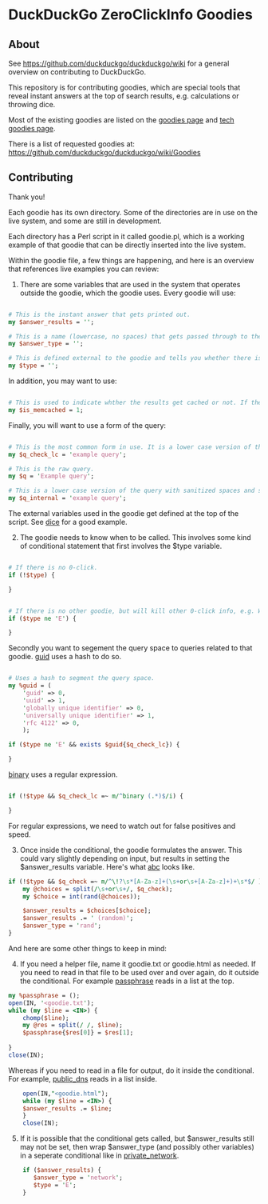 DuckDuckGo ZeroClickInfo Goodies
=================================

About
-----

See https://github.com/duckduckgo/duckduckgo/wiki for a general overview on contributing to DuckDuckGo.

This repository is for contributing goodies, which are special tools that reveal instant answers at the top of search results, e.g. calculations or throwing dice.

Most of the existing goodies are listed on the [goodies page](http://duckduckgo.com/goodies.html) and [tech goodies page](http://duckduckgo.com/tech.html).

There is a list of requested goodies at: https://github.com/duckduckgo/duckduckgo/wiki/Goodies


Contributing
------------

Thank you!

Each goodie has its own directory. Some of the directories are in use on the live system, and some are still in development.

Each directory has a Perl script in it called goodie.pl, which is a working example of that goodie that can be directly inserted into the live system.

Within the goodie file, a few things are happening, and here is an overview that references live examples you can review:

1) There are some variables that are used in the system that operates outside the goodie, which the goodie uses. Every goodie will use:

```perl

# This is the instant answer that gets printed out.
my $answer_results = '';

# This is a name (lowercase, no spaces) that gets passed through to the API that should be defined if answer_results is set.
my $answer_type = '';

# This is defined external to the goodie and tells you whether there is other Zero-click info, and if so, what type is it (C for category page, D for disambiguation, etc.).
my $type = '';
```

In addition, you may want to use:

```perl

# This is used to indicate whther the results get cached or not. If the goodie is supposed to provide some kind of random output that changes per page view, then you will want to set this to 0.
my $is_memcached = 1;

```

Finally, you will want to use a form of the query:

```perl

# This is the most common form in use. It is a lower case version of the query with an initial ! and ending ? removed.
my $q_check_lc = 'example query';

# This is the raw query.
my $q = 'Example query';

# This is a lower case version of the query with sanitized spaces and special characters removed.
my $q_internal = 'example query';
```

The external variables used in the goodie get defined at the top of the script. See [dice](https://github.com/duckduckgo/zeroclickinfo-goodies/blob/master/dice/goodie.pl) for a good example.


2) The goodie needs to know when to be called. This involves some kind of conditional statement that first involves the $type variable.

```perl

# If there is no 0-click.
if (!$type) {

}


# If there is no other goodie, but will kill other 0-click info, e.g. Wikipedia. 
if ($type ne 'E') {

}

```

Secondly you want to segement the query space to queries related to that goodie. [guid](https://github.com/duckduckgo/zeroclickinfo-goodies/blob/master/guid/goodie.pl) uses a hash to do so.

```perl

# Uses a hash to segment the query space.
my %guid = (
    'guid' => 0,
    'uuid' => 1,
    'globally unique identifier' => 0,
    'universally unique identifier' => 1,
    'rfc 4122' => 0,
    );

if ($type ne 'E' && exists $guid{$q_check_lc}) {

}
```

[binary](https://github.com/duckduckgo/zeroclickinfo-goodies/blob/master/binary/goodie.pl) uses a regular expression.

```perl

if (!$type && $q_check_lc =~ m/^binary (.*)$/i) {

}
```

For regular expressions, we need to watch out for false positives and speed.


3) Once inside the conditional, the goodie formulates the answer. This could vary slightly depending on input, but results in setting the $answer_results variable. Here's what [abc](https://github.com/duckduckgo/zeroclickinfo-goodies/blob/master/abc/abc.pl) looks like.

```perl
if (!$type && $q_check =~ m/^\!?\s*[A-Za-z]+(\s+or\s+[A-Za-z]+)+\s*$/ ) {
    my @choices = split(/\s+or\s+/, $q_check);
    my $choice = int(rand(@choices));

    $answer_results = $choices[$choice];
    $answer_results .= ' (random)';
    $answer_type = 'rand';
}
```


And here are some other things to keep in mind:

4) If you need a helper file, name it goodie.txt or goodie.html as needed. If you need to read in that file to be used over and over again, do it outside the conditional. For example [passphrase](https://github.com/duckduckgo/zeroclickinfo-goodies/blob/master/passphrase/goodie.pl) reads in a list at the top.

```perl
my %passphrase = ();
open(IN, '<goodie.txt');
while (my $line = <IN>) {
    chomp($line);
    my @res = split(/ /, $line);
    $passphrase{$res[0]} = $res[1];
    
}
close(IN);
```

Whereas if you need to read in a file for output, do it inside the conditional. For example, [public_dns](https://github.com/duckduckgo/zeroclickinfo-goodies/blob/master/public_dns/goodie.pl) reads in a list inside.

```perl
    open(IN,"<goodie.html");
    while (my $line = <IN>) {
    $answer_results .= $line;
    }
    close(IN);
```


5) If it is possible that the conditional gets called, but $answer_results still may not be set, then wrap $answer_type (and possibly other variables) in a seperate conditional like in [private_network](https://github.com/duckduckgo/zeroclickinfo-goodies/blob/master/private_network/goodie.pl).

```perl
    if ($answer_results) {
       $answer_type = 'network';
       $type = 'E';
    }
```


